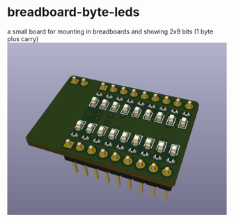 # breadboard-byte-leds
a small board for mounting in breadboards and showing 2x9 bits (1 byte plus carry)
![3d-front](./render.png)

